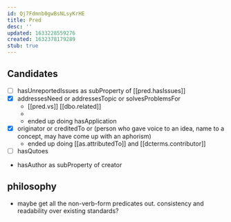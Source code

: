 ```yaml
---
id: Qj7Fdmnb0gwBsNLsyKrHE
title: Pred
desc: ''
updated: 1633228559276
created: 1632378179289
stub: true
---
```


## Candidates

- [ ] hasUnreportedIssues as subProperty of [[pred.hasIssues]] 
- [x] addressesNeed or addressesTopic or solvesProblemsFor
  - [[pred.vs]] [[dbo.related]] 
  - 
  - ended up doing hasApplication 
- [x] originator or creditedTo or (person who gave voice to an idea, name to a concept, may have come up with an aphorism)
  - ended up doing [[as.attributedTo]] and [[dcterms.contributor]]
- [ ] hasQutoes
- hasAuthor as subProperty of creator

## philosophy

- maybe get all the non-verb-form predicates out. consistency and readability over existing standards?